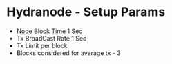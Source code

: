 # Hydranode - Setup Params
- Node Block Time 1 Sec
- Tx BroadCast Rate 1 Sec
- Tx Limit per block
- Blocks considered for average tx - 3
